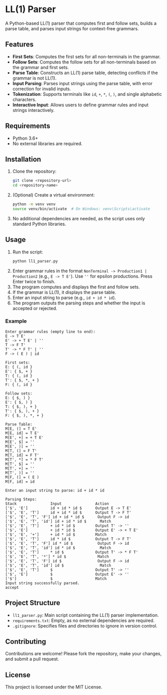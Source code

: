 # LL(1) Parser

A Python-based LL(1) parser that computes first and follow sets, builds a parse table, and parses input strings for context-free grammars.

## Features
- **First Sets**: Computes the first sets for all non-terminals in the grammar.
- **Follow Sets**: Computes the follow sets for all non-terminals based on the grammar and first sets.
- **Parse Table**: Constructs an LL(1) parse table, detecting conflicts if the grammar is not LL(1).
- **Input Parsing**: Parses input strings using the parse table, with error correction for invalid inputs.
- **Tokenization**: Supports terminals like `id`, `+`, `*`, `(`, `)`, and single alphabetic characters.
- **Interactive Input**: Allows users to define grammar rules and input strings interactively.

## Requirements
- Python 3.6+
- No external libraries are required.

## Installation
1. Clone the repository:
   ```bash
   git clone <repository-url>
   cd <repository-name>
   ```
2. (Optional) Create a virtual environment:
   ```bash
   python -m venv venv
   source venv/bin/activate  # On Windows: venv\Scripts\activate
   ```
3. No additional dependencies are needed, as the script uses only standard Python libraries.

## Usage
1. Run the script:
   ```bash
   python ll1_parser.py
   ```
2. Enter grammar rules in the format `NonTerminal -> Production1 | Production2` (e.g., `E -> T E'`). Use `''` for epsilon productions. Press Enter twice to finish.
3. The program computes and displays the first and follow sets.
4. If the grammar is LL(1), it displays the parse table.
5. Enter an input string to parse (e.g., `id + id * id`).
6. The program outputs the parsing steps and whether the input is accepted or rejected.

### Example
```
Enter grammar rules (empty line to end):
E -> T E'
E' -> + T E' | ''
T -> F T'
T' -> * F T' | ''
F -> ( E ) | id

First sets:
E: { (, id }
E': { $, + }
T: { (, id }
T': { $, *, + }
F: { (, id }

Follow sets:
E: { $, ) }
E': { $, ) }
T: { $, ), + }
T': { $, ), + }
F: { $, ), *, + }

Parse Table:
M[E, (] = T E'
M[E, id] = T E'
M[E', +] = + T E'
M[E', $] = ''
M[E', )] = ''
M[T, (] = F T'
M[T, id] = F T'
M[T', *] = * F T'
M[T', $] = ''
M[T', +] = ''
M[T', )] = ''
M[F, (] = ( E )
M[F, id] = id

Enter an input string to parse: id + id * id

Parsing Steps:
Stack               Input               Action
['$', 'E']          id + id * id $      Output E -> T E'
['$', 'E', 'T']     id + id * id $      Output T -> F T'
['$', 'E', 'T', 'F'] id + id * id $      Output F -> id
['$', 'E', 'T', 'id'] id + id * id $      Match
['$', 'E', 'T']     + id * id $         Output T' -> ''
['$', 'E']          + id * id $         Output E' -> + T E'
['$', 'E', '+']     + id * id $         Match
['$', 'E', 'T']     id * id $           Output T -> F T'
['$', 'E', 'T', 'F'] id * id $           Output F -> id
['$', 'E', 'T', 'id'] id * id $           Match
['$', 'E', 'T']     * id $              Output T' -> * F T'
['$', 'E', 'T', '*'] * id $              Match
['$', 'E', 'T', 'F'] id $                Output F -> id
['$', 'E', 'T', 'id'] id $                Match
['$', 'E', 'T']     $                   Output T' -> ''
['$', 'E']          $                   Output E' -> ''
['$']               $                   Match
Input string successfully parsed.
accept
```

## Project Structure
- `ll1_parser.py`: Main script containing the LL(1) parser implementation.
- `requirements.txt`: Empty, as no external dependencies are required.
- `.gitignore`: Specifies files and directories to ignore in version control.

## Contributing
Contributions are welcome! Please fork the repository, make your changes, and submit a pull request.

## License
This project is licensed under the MIT License.